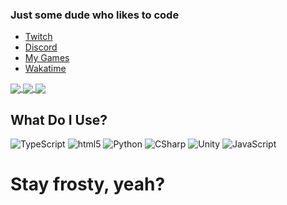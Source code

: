 
### Just some dude who likes to code
- [Twitch](https://www.twitch.tv/webbby_)
- [Discord](https://discord.gg/s434mDx)
- [My Games](https://cooper-s-games.github.io/)
- [Wakatime](https://wakatime.com/@webby)


<a href="https://github.com/anuraghazra/github-readme-stats">
  <img align="center" src="https://github-readme-stats.vercel.app/api?username=CoopJax&show_icons=true&theme=nord" />
</a>
<a href="https://github.com/anuraghazra/github-readme-stats">
  <img align="center" src="https://github-readme-stats.vercel.app/api/top-langs/?username=CoopJax&theme=nord" />
</a>
<a href="https://wakatime.com/@webby">
  <img align="center" src="https://github-readme-stats.vercel.app/api/wakatime?username=webby&theme=nord" />
</a>

## What Do I Use?
<img alt="TypeScript" src="https://camo.githubusercontent.com/b9c5eeeaade2fa5c8ee8229142f27bf9753295fa/68747470733a2f2f696d672e736869656c64732e696f2f62616467652f2d547970655363726970742d3030376163633f7374796c653d666c61742d737175617265266c6f676f3d74797065736372697074266c6f676f436f6c6f723d7768697465" data-canonical-src="https://img.shields.io/badge/-TypeScript-007acc?style=flat-square&amp;logo=typescript&amp;logoColor=white" style="max-width:100%;">
<img alt="html5" src="https://camo.githubusercontent.com/d1955a46310c59bb55250d86c071a900f022da48/68747470733a2f2f696d672e736869656c64732e696f2f62616467652f2d48544d4c352d4533344632363f7374796c653d666c61742d737175617265266c6f676f3d68746d6c35266c6f676f436f6c6f723d7768697465" data-canonical-src="https://img.shields.io/badge/-HTML5-E34F26?style=flat-square&amp;logo=html5&amp;logoColor=white" style="max-width:100%;">
<img src="https://raw.githubusercontent.com/CoopJax/CoopJax/5f58571aad35fe8a0ef48fc4ac11f7fb5c4910ed/python.svg" alt="Python" style="max-width:100%;">
<img src="https://raw.githubusercontent.com/CoopJax/CoopJax/5f58571aad35fe8a0ef48fc4ac11f7fb5c4910ed/csharp.svg" alt="CSharp" style="max-width:100%;">
<img src="https://raw.githubusercontent.com/CoopJax/CoopJax/5f58571aad35fe8a0ef48fc4ac11f7fb5c4910ed/unity.svg" alt="Unity" style="max-width:100%;">
<img alt="JavaScript" src="https://camo.githubusercontent.com/75b0284fc25abf921ffc6845c4826c4ea40f310e/68747470733a2f2f696d672e736869656c64732e696f2f62616467652f2d4a6176615363726970742d6564623230303f7374796c653d666c61742d737175617265266c6f676f3d6a617661736372697074266c6f676f436f6c6f723d7768697465" data-canonical-src="https://img.shields.io/badge/-JavaScript-edb200?style=flat-square&amp;logo=javascript&amp;logoColor=white" style="max-width:100%;">


# Stay frosty, yeah?
